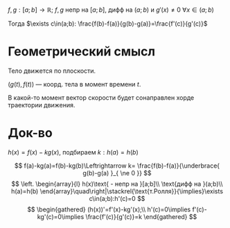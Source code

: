 $f,g: [a;b]\to \mathbb{R};\ f,g$ непр на $[a;b]$, дифф на $(a;b)$ и $g'(x)\ne 0\ \forall x \in(a;b)$

Тогда $\exists c\in(a;b): \frac{f(b)-f(a)}{g(b)-g(a)}=\frac{f'(c)}{g'(c)}$

# Геометрический смысл

Тело движется по плоскости.

$(g(t), f(t))$ — коорд. тела в момент времени $t$.

В какой-то момент вектор скорости будет сонаправлен хорде траектории движения. 
# Док-во

$h(x)=f(x)-kg(x)$, подбираем $k: h(a)=h(b)$

$$
f(a)-kg(a)=f(b)-kg(b)\Leftrightarrow k= \frac{f(b)-f(a)}{\underbrace{ g(b)-g(a) }_{ \ne 0 }}
$$
$$
\left.
\begin{array}{l}
h(x)\text{ - непр на }[a;b]\\
\text{дифф на }(a;b)\\
h(a)=h(b)
\end{array}\quad\right|\stackrel{\text{т.Ролля}}{\implies}\exists c\in(a;b):h'(c)=0
$$
$$
\begin{gathered}
(h(x))'=f'(x)-kg'(x);\\
h'(c)=0\implies f'(c)-kg'(c)=0\implies \frac{f'(c)}{g'(c)}=k
\end{gathered}
$$
